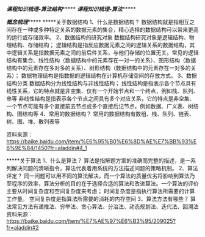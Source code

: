 *******************课程知识梳理-算法结构************************
*******************课程知识梳理-算法************************



*******************概念梳理************************
*****关于数据结构
1、什么是数据结构？
数据结构就是指相互之间存在一种或多种特定关系的数据元素的集合，精心选择的数据结构可以带来更高的运行或存储效率。
2、数据结构的研究对象
数据结构研究对象是逻辑结构、物理结构、存储结构；
逻辑结构是指反应数据元素之间的逻辑关系的数据结构，其中逻辑关系是指数据元素之间的前后件关系，与他们存储的位置无关。常见的逻辑结构有集合、线性结构（数据结构中的元素存在一对一的关系）、图形结构（数据结构中的元素存在多对多的关系）、树形结构（数据结构中的元素存在一对多的关系）；
数据物理结构是指数据的逻辑结构在计算机存储空间的存放方式。
3、数据结构分类
数据结构分为线性结构与非线性结构；
线性结构是指表示各个节点具有线性关系，它的特点就是非空集、仅有一个开始节点和一个终点，例如栈、队列、串等
非线性结构是指表示各个节点之间具有多个对应关系，它的特点是非空集、一个节点可能有多个直接前去节点或多个直接后记节点，例如数据、广义表、树结构、图结构等
4、常用的数据结构？
常用的数据结构有数组、栈、队列、链表、树、图、堆、散列表等

资料来源：https://baike.baidu.com/item/%E6%95%B0%E6%8D%AE%E7%BB%93%E6%9E%84/1450?fr=aladdin#4_1

*****关于算法
1、什么是算法？
算法是指解题方案的准确而完整的描述，是一系列解决问题的清晰指令，算法代表着用系统的方法描述问题的策略机制。
2、算法评定？
同一问题可以用不同的算法解决，而一个算法的质量优劣将影响到算法乃至程序的效率，算法分析的目的在于选择合适的算法和改进算法。一个算法的评价主要从时间复杂度和空间复杂度来考虑；
时间复杂度是指执行算法所需要的计算工作量。
空间复杂度是指算法所需要的消耗的内存空间
3、算法方法有哪些？
算法常见方法有递推法、穷举法、贪心算法、分治法、动态规划法、迭代法、回溯法
资料来源：https://baike.baidu.com/item/%E7%AE%97%E6%B3%95/209025?fr=aladdin#2